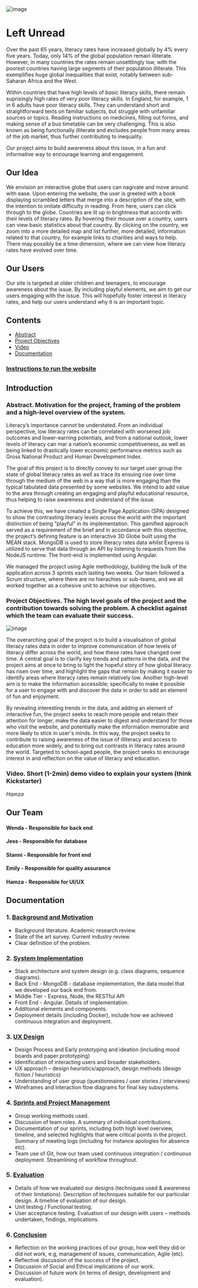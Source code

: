 
![image](https://user-images.githubusercontent.com/45073537/111315589-6f743f00-865a-11eb-86fa-42c03ca56bef.png)

# Left Unread

Over the past 65 years, literacy rates have increased globally by 4% every five years. Today, only 14% of the global population remain illiterate. However, in many countries the rates remain unsettlingly low, with the poorest countries having large segments of their population illiterate. This exemplifies huge global inequalities that exist, notably between sub-Saharan Africa and the West.

Within countries that have high levels of *basic* literacy skills, there remain suprisingly high rates of very poor literacy skills. In England, for example, 1 in 6 adults have poor literacy skills. They can understand short and straightforward texts on familiar subjects, but struggle with unfamiliar sources or topics. Reading instructions on medicines, filling out forms, and making sense of a bus timetable can be very challenging. This is also known as being functionally illiterate and excludes people from many areas of the job market, thus further contributing to inequality.

Our project aims to build awareness about this issue, in a fun and informative way to encourage learning and engagement.


## Our Idea

We envision an interactive globe that users can nagivate and move around with ease. Upon entering the website, the user is greeted with a book displaying scrambled letters that merge into a description of the site, with the intention to imitate difficulty in reading. From here, users can click through to the globe. Countries are lit up in brightness that accords with their levels of literacy rates. By hovering their mouse over a country, users can view basic statistics about that country. By clicking on the country, we zoom into a more detailed map and list further, more detailed, information related to that country, for example links to charities and ways to help. There may possibly be a time dimension, where we can view how literacy rates have evolved over time.

## Our Users

Our site is targeted at older children and teenagers, to encourage awareness about the issue. By including playful elements, we aim to get our users engaging with the issue. This will hopefully foster interest in literacy rates, and help our users understand why it is an important topic.

## Contents
* [Abstract](https://github.com/jess-mw/desk23#abstract-motivation-for-the-project-framing-of-the-problem-and-a-high-level-overview-of-the-system)
* [Project Objectives](https://github.com/jess-mw/desk23#project-objectives-the-high-level-goals-of-the-project-and-the-contribution-towards-solving-the-problem-a-checklist-against-which-the-team-can-evaluate-their-success)
* [Video](https://github.com/jess-mw/desk23#video-short-1-2min-demo-video-to-explain-your-system-think-kickstarter)
* [Documentation](https://github.com/jess-mw/desk23#documentation)

### [Instructions to run the website](https://github.com/jess-mw/desk23/blob/543ae3f6dd4bcdbb889815b1bc0cd6e5ba353977/Documentation/2.%20System%20Implementation/Instructions%20to%20run%20the%20website.md)

## Introduction

### Abstract. Motivation for the project, framing of the problem and a high-level overview of the system. 

Literacy’s importance cannot be understated. From an individual perspective, low literacy rates can be correlated with worsened job outcomes and lower-earning potentials, and from a national outlook, lower levels of literacy can mar a nation’s economic competitiveness, as well as being linked to drastically lower economic performance metrics such as Gross National Product and Human Development Index. 

The goal of this project is to directly convey to our target user group the state of global literacy rates as well as trace its ensuing rise over time through the medium of the web in a way that is more engaging than the typical tabulated data presented by some websites. We intend to add value to the area through creating an engaging and playful educational resource, thus helping to raise awareness and understand of the issue.

To achieve this, we have created a Single Page Application (SPA) designed to show the contrasting literacy levels across the world with the important distinction of being “playful” in its implementation. This gamified approach served as a requirement of the brief and in accordance with this objective, the project’s defining feature is an interactive 3D Globe built using the MEAN stack. MongoDB is used to store literacy rates data whilst Express is utilized to serve that data through an API by listening to requests from the NodeJS runtime. The front-end is implemented using Angular.

We managed the project using Agile methodology, building the bulk of the application across 3 sprints each lasting two weeks. Our team followed a Scrum structure, where there are no hierachies or sub-teams, and we all worked together as a cohesive unit to achieve our objectives.

### Project Objectives. The high level goals of the project and the contribution towards solving the problem. A checklist against which the team can evaluate their success. 

![image](https://user-images.githubusercontent.com/74050529/117741822-36d88800-b1fb-11eb-9ac0-89e5c9c61833.png)

The overarching goal of the project is to build a visualisation of global literacy rates data in order to improve communication of how levels of literacy differ across the world, and how these rates have changed over time. A central goal is to clarify key trends and patterns in the data, and the project aims at once to bring to light the hopeful story of how global literacy has risen over time, and highlight the gaps that remain by making it easier to identify areas where literacy rates remain relatively low. Another high-level aim is to make the information accessible; specifically to make it possible for a user to engage with and discover the data in order to add an element of fun and enjoyment. 

By revealing interesting trends in the data, and adding an element of interactive fun, the project seeks to reach more people and retain their attention for longer, make the data easier to digest and understand for those who visit the website, and potentially make the information memorable and more likely to stick in user's minds. In this way, the project seeks to contribute to raising awareness of the issue of illiteracy and access to education more widely, and to bring out contrasts in literacy rates around the world. Targeted to school-aged people, the project seeks to encourage interest in and reflection on the value of literacy and education.

### Video. Short (1-2min) demo video to explain your system (think Kickstarter) 
*Hamza* 

## Our Team
#### Wenda - Responsible for back end
#### Jess - Responsible for database
#### Stanni - Responsible for front end
#### Emily - Responsible for quality assurance
#### Hamza - Responsible for UI/UX

## Documentation
### 1. [Background and Motivation](https://github.com/jess-mw/desk23/blob/457fed60bf3ecf2fb28569c4450adb25f3330824/Documentation/1.%20Background%20and%20Motivation/README.md)

* Background literature. Academic research review.
* State of the art survey. Current industry review.
* Clear definition of the problem.

### 2. [System Implementation](https://github.com/jess-mw/desk23/blob/457fed60bf3ecf2fb28569c4450adb25f3330824/Documentation/2.%20System%20Implementation/README.md)

* Stack architecture and system design (e.g. class diagrams, sequence diagrams).
* Back End - MongoDB - database implementation, the data model that we developed our back end from.
* Middle Tier - Express, Node, the RESTful API
* Front End - Angular. Details of implementation.
* Additional elements and components.
* Deployment details (including Docker), include how we achieved continuous integration and deployment.

### 3. [UX Design](https://github.com/jess-mw/desk23/blob/457fed60bf3ecf2fb28569c4450adb25f3330824/Documentation/3.%20UX%20Design/README.md)

* Design Process and Early prototyping and ideation (including mood boards and paper prototyping)
* Identification of interacting users and broader stakeholders.
* UX approach – design heuristics/approach, design methods (design fiction / heuristics)
* Understanding of user group (questionnaires / user stories / interviews)
* Wireframes and interaction flow diagrams for final key subsystems.

### 4. [Sprints and Project Management](https://github.com/jess-mw/desk23/blob/457fed60bf3ecf2fb28569c4450adb25f3330824/Documentation/4.%20Sprints%20and%20Project%20Management/README.md)

* Group working methods used.
* Discussion of team roles. A summary of individual contributions.
* Documentation of our sprints, including both high level overview, timeline, and selected highlights that were critical points in the project. Summary of meeting logs (including for instance apologies for absence etc).
* Team use of Git, how our team used continuous integration / continuous deployment. Streamlining of workflow throughout.

### 5. [Evaluation](https://github.com/jess-mw/desk23/blob/457fed60bf3ecf2fb28569c4450adb25f3330824/Documentation/5.%20Evaluation/README.md)

* Details of how we evaluated our designs (techniques used & awareness of their limitations). Description of techniques suitable for our particular design. A timeline of evaluation of our design.
* Unit testing / Functional testing.
* User acceptance testing. Evaluation of our design with users – methods undertaken, findings, implications.

### 6. [Conclusion](https://github.com/jess-mw/desk23/blob/457fed60bf3ecf2fb28569c4450adb25f3330824/Documentation/6.%20Conclusion/README.md)

* Reflection on the working practices of our group, how well they did or did not work, e.g, management of issues, communication, Agile (etc).
* Reflective discussion of the success of the project.
* Discussion of Social and Ethical implications of our work.
* Discussion of future work (in terms of design, development and evaluation).


